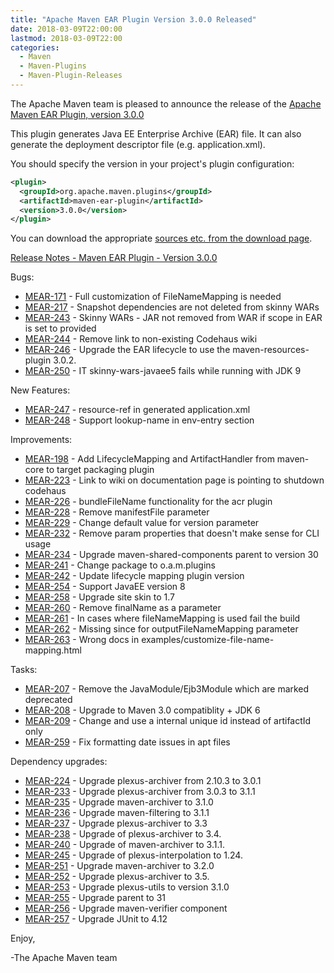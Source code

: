 ```yaml
---
title: "Apache Maven EAR Plugin Version 3.0.0 Released"
date: 2018-03-09T22:00:00
lastmod: 2018-03-09T22:00
categories:
  - Maven
  - Maven-Plugins
  - Maven-Plugin-Releases
---
```

The Apache Maven team is pleased to announce the release of the 
[Apache Maven EAR Plugin, version 3.0.0](httpa://maven.apache.org/plugins/maven-ear-plugin/)

This plugin generates Java EE Enterprise Archive (EAR) file. It can also
generate the deployment descriptor file (e.g. application.xml).

You should specify the version in your project's plugin configuration:

```xml
<plugin>
  <groupId>org.apache.maven.plugins</groupId>
  <artifactId>maven-ear-plugin</artifactId>
  <version>3.0.0</version>
</plugin>
```

You can download the appropriate [sources etc. from the download page](https://maven.apache.org/plugins/maven-ear-plugin/download.cgi).
 

<!-- more -->

[Release Notes - Maven EAR Plugin - Version 3.0.0](https://issues.apache.org/jira/secure/ReleaseNote.jspa?projectId=12317422&amp;version=12330696)

Bugs:

 * [MEAR-171](https://issues.apache.org/jira/browse/MEAR-171) - Full customization of FileNameMapping is needed
 * [MEAR-217](https://issues.apache.org/jira/browse/MEAR-217) - Snapshot dependencies are not deleted from skinny WARs
 * [MEAR-243](https://issues.apache.org/jira/browse/MEAR-243) - Skinny WARs - JAR not removed from WAR if scope in EAR is set to provided
 * [MEAR-244](https://issues.apache.org/jira/browse/MEAR-244) - Remove link to non-existing Codehaus wiki
 * [MEAR-246](https://issues.apache.org/jira/browse/MEAR-246) - Upgrade the EAR lifecycle to use the maven-resources-plugin 3.0.2.
 * [MEAR-250](https://issues.apache.org/jira/browse/MEAR-250) - IT skinny-wars-javaee5 fails while running with JDK 9

New Features:

 * [MEAR-247](https://issues.apache.org/jira/browse/MEAR-247) - resource-ref in generated application.xml
 * [MEAR-248](https://issues.apache.org/jira/browse/MEAR-248) - Support lookup-name in env-entry section

Improvements:

 * [MEAR-198](https://issues.apache.org/jira/browse/MEAR-198) - Add LifecycleMapping and ArtifactHandler from maven-core to target packaging plugin
 * [MEAR-223](https://issues.apache.org/jira/browse/MEAR-223) - Link to wiki on documentation page is pointing to shutdown codehaus
 * [MEAR-226](https://issues.apache.org/jira/browse/MEAR-226) - bundleFileName functionality for the acr plugin
 * [MEAR-228](https://issues.apache.org/jira/browse/MEAR-228) - Remove manifestFile parameter
 * [MEAR-229](https://issues.apache.org/jira/browse/MEAR-229) - Change default value for version parameter
 * [MEAR-232](https://issues.apache.org/jira/browse/MEAR-232) - Remove param properties that doesn't make sense for CLI usage
 * [MEAR-234](https://issues.apache.org/jira/browse/MEAR-234) - Upgrade maven-shared-components parent to version 30
 * [MEAR-241](https://issues.apache.org/jira/browse/MEAR-241) - Change package to o.a.m.plugins
 * [MEAR-242](https://issues.apache.org/jira/browse/MEAR-242) - Update lifecycle mapping plugin version
 * [MEAR-254](https://issues.apache.org/jira/browse/MEAR-254) - Support JavaEE version 8
 * [MEAR-258](https://issues.apache.org/jira/browse/MEAR-258) - Upgrade site skin to 1.7
 * [MEAR-260](https://issues.apache.org/jira/browse/MEAR-260) - Remove finalName as a parameter
 * [MEAR-261](https://issues.apache.org/jira/browse/MEAR-261) - In cases where fileNameMapping is used fail the build
 * [MEAR-262](https://issues.apache.org/jira/browse/MEAR-262) - Missing since for outputFileNameMapping parameter
 * [MEAR-263](https://issues.apache.org/jira/browse/MEAR-263) - Wrong docs in examples/customize-file-name-mapping.html

Tasks:

 * [MEAR-207](https://issues.apache.org/jira/browse/MEAR-207) - Remove the JavaModule/Ejb3Module which are marked deprecated
 * [MEAR-208](https://issues.apache.org/jira/browse/MEAR-208) - Upgrade to Maven 3.0 compatiblity + JDK 6
 * [MEAR-209](https://issues.apache.org/jira/browse/MEAR-209) - Change and use a internal unique id instead of artifactId only
 * [MEAR-259](https://issues.apache.org/jira/browse/MEAR-259) - Fix formatting date issues in apt files

Dependency upgrades:

 * [MEAR-224](https://issues.apache.org/jira/browse/MEAR-224) - Upgrade plexus-archiver from 2.10.3 to 3.0.1
 * [MEAR-233](https://issues.apache.org/jira/browse/MEAR-233) - Upgrade plexus-archiver from 3.0.3 to 3.1.1
 * [MEAR-235](https://issues.apache.org/jira/browse/MEAR-235) - Upgrade maven-archiver to 3.1.0
 * [MEAR-236](https://issues.apache.org/jira/browse/MEAR-236) - Upgrade maven-filtering to 3.1.1
 * [MEAR-237](https://issues.apache.org/jira/browse/MEAR-237) - Upgrade plexus-archiver to 3.3
 * [MEAR-238](https://issues.apache.org/jira/browse/MEAR-238) - Upgrade of plexus-archiver to 3.4.
 * [MEAR-240](https://issues.apache.org/jira/browse/MEAR-240) - Upgrade of maven-archiver to 3.1.1.
 * [MEAR-245](https://issues.apache.org/jira/browse/MEAR-245) - Upgrade of plexus-interpolation to 1.24.
 * [MEAR-251](https://issues.apache.org/jira/browse/MEAR-251) - Upgrade maven-archiver to 3.2.0
 * [MEAR-252](https://issues.apache.org/jira/browse/MEAR-252) - Upgrade plexus-archiver to 3.5.
 * [MEAR-253](https://issues.apache.org/jira/browse/MEAR-253) - Upgrade plexus-utils to version 3.1.0
 * [MEAR-255](https://issues.apache.org/jira/browse/MEAR-255) - Upgrade parent to 31
 * [MEAR-256](https://issues.apache.org/jira/browse/MEAR-256) - Upgrade maven-verifier component
 * [MEAR-257](https://issues.apache.org/jira/browse/MEAR-257) - Upgrade JUnit to 4.12

Enjoy,

-The Apache Maven team
